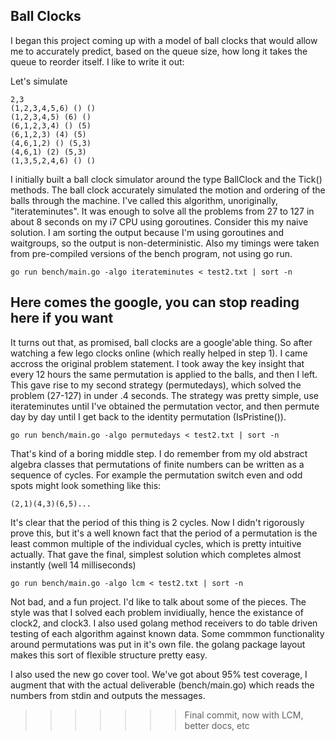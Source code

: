 Ball Clocks
-----------

I began this project coming up with a model of ball clocks that would allow me to
accurately predict, based on the queue size, how long it takes the queue to reorder
itself. I like to write it out:

Let's simulate

    2,3
    (1,2,3,4,5,6) () ()
    (1,2,3,4,5) (6) ()
    (6,1,2,3,4) () (5)
    (6,1,2,3) (4) (5)
    (4,6,1,2) () (5,3)
    (4,6,1) (2) (5,3)
    (1,3,5,2,4,6) () ()

I initially built a ball clock simulator around the type BallClock and the Tick() methods.
The ball clock accurately simulated the motion and ordering of the balls through the machine.
I've called this algorithm, unoriginally, "iterateminutes". It was enough to solve all the problems
from 27 to 127 in about 8 seconds on my i7 CPU using goroutines. Consider this my naive solution.
I am sorting the output because I'm using goroutines and waitgroups, so the output is non-deterministic.
Also my timings were taken from pre-compiled versions of the bench program, not using go run.

    go run bench/main.go -algo iterateminutes < test2.txt | sort -n


Here comes the google, you can stop reading here if you want
------------------------------------------------------------

It turns out that, as promised, ball clocks are a google'able thing. So after watching a few lego clocks
online (which really helped in step 1). I came accross the original problem statement. I took away the key insight
that every 12 hours the same permutation is applied to the balls, and then I left. This gave rise to my second
strategy (permutedays), which solved the problem (27-127) in under .4 seconds. The strategy was pretty simple,
use iterateminutes until I've obtained the permutation vector, and then permute day by day until I get back to
the identity permutation (IsPristine()).

    go run bench/main.go -algo permutedays < test2.txt | sort -n

That's kind of a boring middle step. I do remember from my old abstract algebra classes that permutations of finite numbers
can be written as a sequence of cycles. For example the permutation switch even and odd spots might look something like this:

    (2,1)(4,3)(6,5)...

It's clear that the period of this thing is 2 cycles. Now I didn't rigorously prove this, but it's a well known
fact that the period of a permutation is the least common multiple of the individual cycles, which is pretty
intuitive actually. That gave the final, simplest solution which completes almost instantly (well 14 milliseconds)

    go run bench/main.go -algo lcm < test2.txt | sort -n

Not bad, and a fun project. I'd like to talk about some of the pieces. The style was that I solved
each problem invidiually, hence the existance of clock2, and clock3. I also used golang method receivers to
do table driven testing of each algorithm against known data. Some commmon functionality around permutations
was put in it's own file. the golang package layout makes this sort of flexible structure pretty easy.

I also used the new go cover tool. We've got about 95% test coverage, I augment that with the actual deliverable (bench/main.go)
which reads the numbers from stdin and outputs the messages.
>>>>>>> Final commit, now with LCM, better docs, etc
